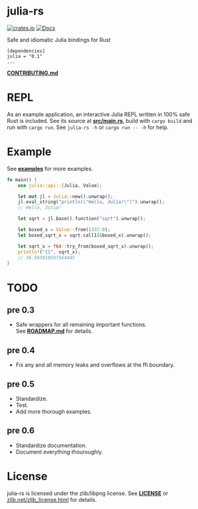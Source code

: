 
# julia-rs

[![crates.io](https://img.shields.io/crates/v/julia.svg)](https://crates.io/crates/julia)
[![Docs](https://docs.rs/julia/badge.svg)](https://docs.rs/julia)

Safe and idiomatic Julia bindings for Rust

```
[dependencies]
julia = "0.1"
...
```

**[CONTRIBUTING.md](/CONTRIBUTING.md)**

# REPL

As an example application, an interactive Julia REPL written in 100% safe Rust
is included. See its source at **[src/main.rs](/src/main.rs)**, build with
`cargo build` and run with `cargo run`. See `julia-rs -h` or `cargo run -- -h`
for help.

# Example

See **[examples](/examples)** for more examples.

```rust
fn main() {
    use julia::api::{Julia, Value};

    let mut jl = Julia::new().unwrap();
    jl.eval_string("println(\"Hello, Julia!\")").unwrap();
    // Hello, Julia!

    let sqrt = jl.base().function("sqrt").unwrap();

    let boxed_x = Value::from(1337.0);
    let boxed_sqrt_x = sqrt.call1(&boxed_x).unwrap();

    let sqrt_x = f64::try_from(boxed_sqrt_x).unwrap();
    println!("{}", sqrt_x);
    // 36.565010597564445
}
```

# TODO

## pre 0.3
- Safe wrappers for all remaining important functions.  
  See **[ROADMAP.md](/ROADMAP.md)** for details.

## pre 0.4
- Fix any and all memory leaks and overflows at the ffi boundary.

## pre 0.5
- Standardize.
- Test.
- Add more thorough examples.

## pre 0.6
- Standardize documentation.
- Document everything thouroughly.

# License

julia-rs is licensed under the zlib/libpng license. See
**[LICENSE](/LICENSE)** or
[zlib.net/zlib\_license.html](http://www.zlib.net/zlib_license.html)
for details.
